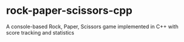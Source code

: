 # rock-paper-scissors-cpp
A console-based Rock, Paper, Scissors game implemented in C++ with score tracking and statistics
